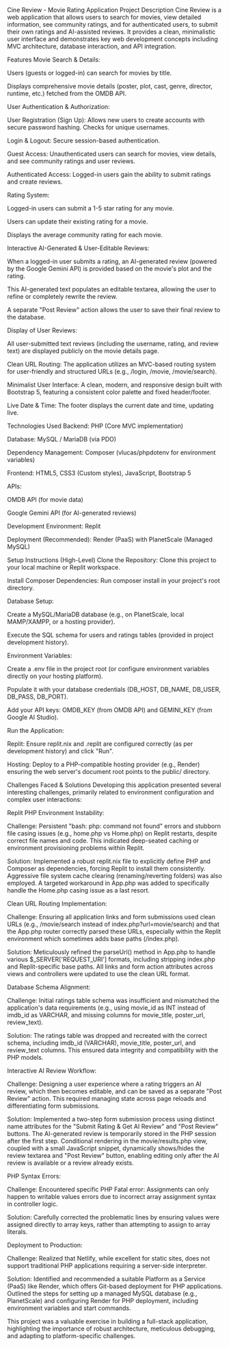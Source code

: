 Cine Review - Movie Rating Application
Project Description
Cine Review is a web application that allows users to search for movies, view detailed information, see community ratings, and for authenticated users, to submit their own ratings and AI-assisted reviews. It provides a clean, minimalistic user interface and demonstrates key web development concepts including MVC architecture, database interaction, and API integration.

Features
Movie Search & Details:

Users (guests or logged-in) can search for movies by title.

Displays comprehensive movie details (poster, plot, cast, genre, director, runtime, etc.) fetched from the OMDB API.

User Authentication & Authorization:

User Registration (Sign Up): Allows new users to create accounts with secure password hashing. Checks for unique usernames.

Login & Logout: Secure session-based authentication.

Guest Access: Unauthenticated users can search for movies, view details, and see community ratings and user reviews.

Authenticated Access: Logged-in users gain the ability to submit ratings and create reviews.

Rating System:

Logged-in users can submit a 1-5 star rating for any movie.

Users can update their existing rating for a movie.

Displays the average community rating for each movie.

Interactive AI-Generated & User-Editable Reviews:

When a logged-in user submits a rating, an AI-generated review (powered by the Google Gemini API) is provided based on the movie's plot and the rating.

This AI-generated text populates an editable textarea, allowing the user to refine or completely rewrite the review.

A separate "Post Review" action allows the user to save their final review to the database.

Display of User Reviews:

All user-submitted text reviews (including the username, rating, and review text) are displayed publicly on the movie details page.

Clean URL Routing: The application utilizes an MVC-based routing system for user-friendly and structured URLs (e.g., /login, /movie, /movie/search).

Minimalist User Interface: A clean, modern, and responsive design built with Bootstrap 5, featuring a consistent color palette and fixed header/footer.

Live Date & Time: The footer displays the current date and time, updating live.

Technologies Used
Backend: PHP (Core MVC implementation)

Database: MySQL / MariaDB (via PDO)

Dependency Management: Composer (vlucas/phpdotenv for environment variables)

Frontend: HTML5, CSS3 (Custom styles), JavaScript, Bootstrap 5

APIs:

OMDB API (for movie data)

Google Gemini API (for AI-generated reviews)

Development Environment: Replit

Deployment (Recommended): Render (PaaS) with PlanetScale (Managed MySQL)

Setup Instructions (High-Level)
Clone the Repository: Clone this project to your local machine or Replit workspace.

Install Composer Dependencies: Run composer install in your project's root directory.

Database Setup:

Create a MySQL/MariaDB database (e.g., on PlanetScale, local MAMP/XAMPP, or a hosting provider).

Execute the SQL schema for users and ratings tables (provided in project development history).

Environment Variables:

Create a .env file in the project root (or configure environment variables directly on your hosting platform).

Populate it with your database credentials (DB_HOST, DB_NAME, DB_USER, DB_PASS, DB_PORT).

Add your API keys: OMDB_KEY (from OMDB API) and GEMINI_KEY (from Google AI Studio).

Run the Application:

Replit: Ensure replit.nix and .replit are configured correctly (as per development history) and click "Run".

Hosting: Deploy to a PHP-compatible hosting provider (e.g., Render) ensuring the web server's document root points to the public/ directory.

Challenges Faced & Solutions
Developing this application presented several interesting challenges, primarily related to environment configuration and complex user interactions:

Replit PHP Environment Instability:

Challenge: Persistent "bash: php: command not found" errors and stubborn file casing issues (e.g., home.php vs Home.php) on Replit restarts, despite correct file names and code. This indicated deep-seated caching or environment provisioning problems within Replit.

Solution: Implemented a robust replit.nix file to explicitly define PHP and Composer as dependencies, forcing Replit to install them consistently. Aggressive file system cache clearing (renaming/reverting folders) was also employed. A targeted workaround in App.php was added to specifically handle the Home.php casing issue as a last resort.

Clean URL Routing Implementation:

Challenge: Ensuring all application links and form submissions used clean URLs (e.g., /movie/search instead of index.php?url=movie/search) and that the App.php router correctly parsed these URLs, especially within the Replit environment which sometimes adds base paths (/index.php).

Solution: Meticulously refined the parseUrl() method in App.php to handle various $_SERVER['REQUEST_URI'] formats, including stripping index.php and Replit-specific base paths. All links and form action attributes across views and controllers were updated to use the clean URL format.

Database Schema Alignment:

Challenge: Initial ratings table schema was insufficient and mismatched the application's data requirements (e.g., using movie_id as INT instead of imdb_id as VARCHAR, and missing columns for movie_title, poster_url, review_text).

Solution: The ratings table was dropped and recreated with the correct schema, including imdb_id (VARCHAR), movie_title, poster_url, and review_text columns. This ensured data integrity and compatibility with the PHP models.

Interactive AI Review Workflow:

Challenge: Designing a user experience where a rating triggers an AI review, which then becomes editable, and can be saved as a separate "Post Review" action. This required managing state across page reloads and differentiating form submissions.

Solution: Implemented a two-step form submission process using distinct name attributes for the "Submit Rating & Get AI Review" and "Post Review" buttons. The AI-generated review is temporarily stored in the PHP session after the first step. Conditional rendering in the movie/results.php view, coupled with a small JavaScript snippet, dynamically shows/hides the review textarea and "Post Review" button, enabling editing only after the AI review is available or a review already exists.

PHP Syntax Errors:

Challenge: Encountered specific PHP Fatal error: Assignments can only happen to writable values errors due to incorrect array assignment syntax in controller logic.

Solution: Carefully corrected the problematic lines by ensuring values were assigned directly to array keys, rather than attempting to assign to array literals.

Deployment to Production:

Challenge: Realized that Netlify, while excellent for static sites, does not support traditional PHP applications requiring a server-side interpreter.

Solution: Identified and recommended a suitable Platform as a Service (PaaS) like Render, which offers Git-based deployment for PHP applications. Outlined the steps for setting up a managed MySQL database (e.g., PlanetScale) and configuring Render for PHP deployment, including environment variables and start commands.

This project was a valuable exercise in building a full-stack application, highlighting the importance of robust architecture, meticulous debugging, and adapting to platform-specific challenges.
